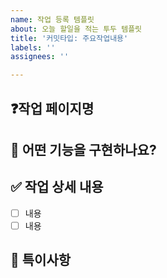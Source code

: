 ```yaml
---
name: 작업 등록 템플릿
about: 오늘 할일을 적는 투두 템플릿
title: '커밋타입: 주요작업내용'
labels: ''
assignees: ''

---
```


## ❓작업 페이지명


## 🧐 어떤 기능을 구현하나요?


## ✅ 작업 상세 내용
- [ ]  내용
- [ ]  내용

## 👀 특이사항
